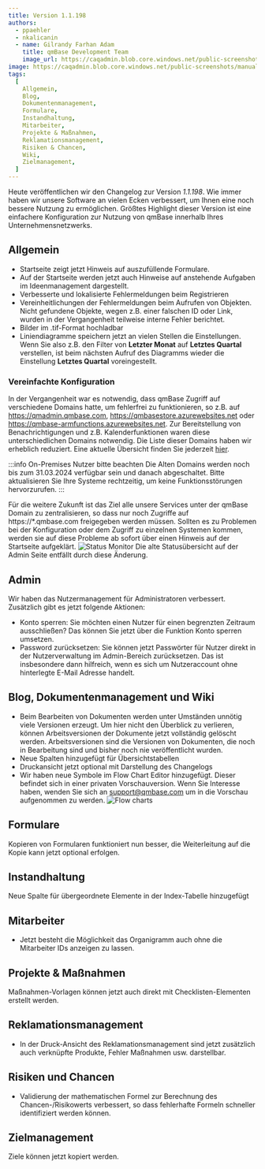 ```yaml
---
title: Version 1.1.198
authors:
  - ppaehler
  - nkalicanin
  - name: Gilrandy Farhan Adam
    title: qmBase Development Team
    image_url: https://caqadmin.blob.core.windows.net/public-screenshots/manual-screenshots/gilrand-profile-picture.jpg
image: https://caqadmin.blob.core.windows.net/public-screenshots/manual-screenshots/Screenshot%202024-02-12_flow.png
tags:
  [
    Allgemein,
    Blog,
    Dokumentenmanagement,
    Formulare,
    Instandhaltung,
    Mitarbeiter,
    Projekte & Maßnahmen,
    Reklamationsmanagement,
    Risiken & Chancen,
    Wiki,
    Zielmanagement,
  ]
---
```


Heute veröffentlichen wir den Changelog zur Version _1.1.198_. Wie immer haben wir unsere Software an vielen Ecken verbessert, um Ihnen eine noch bessere Nutzung zu ermöglichen.
Größtes Highlight dieser Version ist eine einfachere Konfiguration zur Nutzung von qmBase innerhalb Ihres Unternehmensnetzwerks.

<!--truncate-->

## Allgemein

- Startseite zeigt jetzt Hinweis auf auszufüllende Formulare.
- Auf der Startseite werden jetzt auch Hinweise auf anstehende Aufgaben im Ideenmanagement dargestellt.
- Verbesserte und lokalisierte Fehlermeldungen beim Registrieren
- Vereinheitlichungen der Fehlermeldungen beim Aufrufen von Objekten. Nicht gefundene Objekte, wegen z.B. einer falschen ID oder Link, wurden in der Vergangenheit teilweise interne Fehler berichtet.
- Bilder im .tif-Format hochladbar
- Liniendiagramme speichern jetzt an vielen Stellen die Einstellungen.
  Wenn Sie also z.B. den Filter von **Letzter Monat** auf **Letztes Quartal** verstellen, ist beim nächsten Aufruf des Diagramms wieder die Einstellung **Letztes Quartal** voreingestellt.

### Vereinfachte Konfiguration

In der Vergangenheit war es notwendig, dass qmBase Zugriff auf verschiedene Domains hatte, um fehlerfrei zu funktionieren,
so z.B. auf https://qmadmin.qmbase.com, https://qmbasestore.azurewebsites.net oder https://qmbase-armfunctions.azurewebsites.net.
Zur Bereitstellung von Benachrichtigungen und z.B. Kalenderfunktionen waren diese unterschiedlichen Domains notwendig.
Die Liste dieser Domains haben wir erheblich reduziert. Eine aktuelle Übersicht finden Sie jederzeit [hier](/docs/technical/on-prem).

:::info On-Premises Nutzer bitte beachten
Die Alten Domains werden noch bis zum 31.03.2024 verfügbar sein und danach abgeschaltet. Bitte aktualisieren Sie Ihre Systeme rechtzeitig, um keine Funktionsstörungen hervorzurufen.
:::

Für die weitere Zukunft ist das Ziel alle unsere Services unter der qmBase Domain zu zentralisieren, so dass nur noch Zugriffe auf https://\*.qmbase.com freigegeben werden müssen.
Sollten es zu Problemen bei der Konfiguration oder dem Zugriff zu einzelnen Systemen kommen, werden sie auf diese Probleme ab sofort über einen Hinweis auf der Startseite aufgeklärt.
![Status Monitor](https://caqadmin.blob.core.windows.net/public-screenshots/manual-screenshots/Screenshot%202024-02-09_StatusMonitor.png)
Die alte Statusübersicht auf der Admin Seite entfällt durch diese Änderung.

## Admin

Wir haben das Nutzermanagement für Administratoren verbessert. Zusätzlich gibt es jetzt folgende Aktionen:

- Konto sperren: Sie möchten einen Nutzer für einen begrenzten Zeitraum ausschließen? Das können Sie jetzt über die Funktion Konto sperren umsetzen.
- Password zurücksetzen: Sie können jetzt Passwörter für Nutzer direkt in der Nutzerverwaltung im Admin-Bereich zurücksetzen.
  Das ist insbesondere dann hilfreich, wenn es sich um Nutzeraccount ohne hinterlegte E-Mail Adresse handelt.

## Blog, Dokumentenmanagement und Wiki

- Beim Bearbeiten von Dokumenten werden unter Umständen unnötig viele Versionen erzeugt. Um hier nicht den Überblick zu verlieren,
  können Arbeitsversionen der Dokumente jetzt vollständig gelöscht werden.
  Arbeitsversionen sind die Versionen von Dokumenten, die noch in Bearbeitung sind und bisher noch nie veröffentlicht wurden.
- Neue Spalten hinzugefügt für Übersichtstabellen
- Druckansicht jetzt optional mit Darstellung des Changelogs
- Wir haben neue Symbole im Flow Chart Editor hinzugefügt. Dieser befindet sich in einer privaten Vorschauversion.
  Wenn Sie Interesse haben, wenden Sie sich an [support@qmbase.com](mailto:support@qmbase.com) um in die Vorschau aufgenommen zu werden.
  ![Flow charts](https://caqadmin.blob.core.windows.net/public-screenshots/manual-screenshots/Screenshot%202024-02-12_flow.png)

## Formulare

Kopieren von Formularen funktioniert nun besser, die Weiterleitung auf die Kopie kann jetzt optional erfolgen.

## Instandhaltung

Neue Spalte für übergeordnete Elemente in der Index-Tabelle hinzugefügt

## Mitarbeiter

- Jetzt besteht die Möglichkeit das Organigramm auch ohne die Mitarbeiter IDs anzeigen zu lassen.

## Projekte & Maßnahmen

Maßnahmen-Vorlagen können jetzt auch direkt mit Checklisten-Elementen erstellt werden.

## Reklamationsmanagement

- In der Druck-Ansicht des Reklamationsmanagement sind jetzt zusätzlich auch verknüpfte Produkte, Fehler Maßnahmen usw. darstellbar.

## Risiken und Chancen

- Validierung der mathematischen Formel zur Berechnung des Chancen-/Risikowerts verbessert, so dass fehlerhafte Formeln schneller identifiziert werden können.

## Zielmanagement

Ziele können jetzt kopiert werden.
